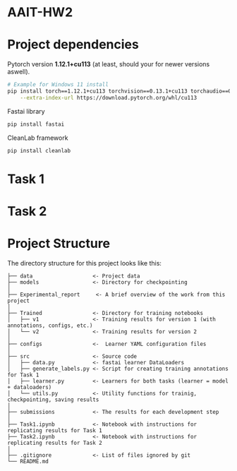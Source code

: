 # AAIT-HW2

# Project dependencies
Pytorch version **1.12.1+cu113** (at least, should your for newer versions aswell).

```bash
# Example for Windows 11 install
pip install torch==1.12.1+cu113 torchvision==0.13.1+cu113 torchaudio==0.12.1 \
    --extra-index-url https://download.pytorch.org/whl/cu113
```

Fastai library
```bash
pip install fastai
```

CleanLab framework
```bash
pip install cleanlab
```

# Task 1

# Task 2




# Project Structure
The directory structure for this project looks like this:
```
├── data                   <- Project data
├── models                 <- Directory for checkpointing
│
├── Experimental_report     <- A brief overview of the work from this project
│
├── Trained                <- Directory for training notebooks 
│   ├── v1                 <- Training results for version 1 (with annotations, configs, etc.)
│   └── v2                 <- Training results for version 2
│
├── configs                <-  Learner YAML configuration files
│
├── src                    <- Source code
│   ├── data.py            <- fastai learner DataLoaders
│   ├── generate_labels.py <- Script for creating training annotations for Task 1
│   ├── learner.py         <- Learners for both tasks (learner = model + dataloaders)
│   └── utils.py           <- Utility functions for trainig, checkpointing, saving results
│
├── submissions            <- The results for each development step
│
├── Task1.ipynb            <- Notebook with instructions for replicating results for Task 1
├── Task2.ipynb            <- Notebook with instructions for replicating results for Task 2
│
├── .gitignore             <- List of files ignored by git
└── README.md
```